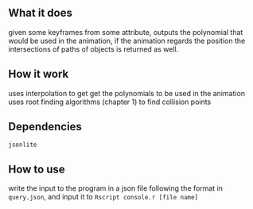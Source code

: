 ## What it does
given some keyframes from some attribute, outputs the polynomial that would be used in the animation, 
if the animation regards the position the intersections of paths of objects is returned as well.

## How it work
uses interpolation to get get the polynomials to be used in the animation
uses root finding algorithms (chapter 1) to find collision points

## Dependencies
`jsonlite`

## How to use
write the input to the program in a json file following the format in `query.json`, and input it to 
`Rscript console.r [file name]`
